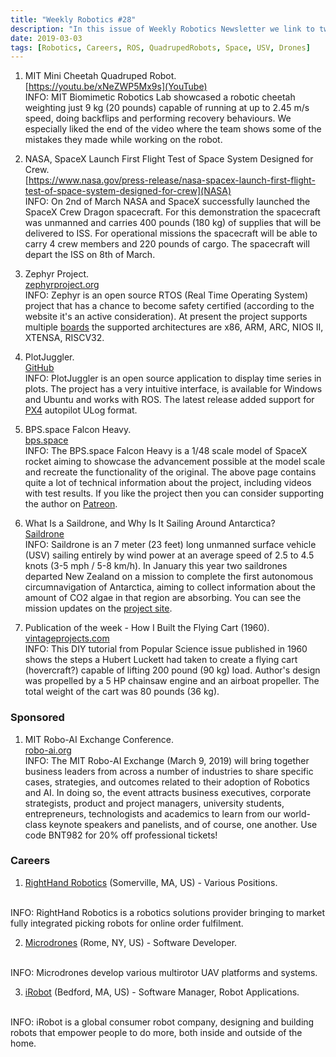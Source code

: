 ```yaml
---
title: "Weekly Robotics #28"
description: "In this issue of Weekly Robotics Newsletter we link to two resources related to SpaceX rockets, we show a mini cheetah, saildrones travelling around Antarctica and feature two Open Source projects."
date: 2019-03-03
tags: [Robotics, Careers, ROS, QuadrupedRobots, Space, USV, Drones]
---
```


1) MIT Mini Cheetah Quadruped Robot.
<br>[https://youtu.be/xNeZWP5Mx9s](YouTube)<br>
INFO: MIT Biomimetic Robotics Lab showcased a robotic cheetah weighting just 9 kg (20 pounds) capable of running at up to 2.45 m/s speed, doing backflips and performing recovery behaviours. We especially liked the end of the video where the team shows some of the mistakes they made while working on the robot.

2) NASA, SpaceX Launch First Flight Test of Space System Designed for Crew.
<br>[https://www.nasa.gov/press-release/nasa-spacex-launch-first-flight-test-of-space-system-designed-for-crew](NASA)<br>
INFO: On 2nd of March NASA and SpaceX successfully launched the SpaceX Crew Dragon spacecraft. For this demonstration the spacecraft was unmanned and carries 400 pounds (180 kg) of supplies that will be delivered to ISS. For operational missions the spacecraft will be able to carry 4 crew members and 220 pounds of cargo. The spacecraft will depart the ISS on 8th of March.

3) Zephyr Project.
<br>[zephyrproject.org](https://www.zephyrproject.org/about/)<br>
INFO: Zephyr is an open source RTOS (Real Time Operating System) project that has a chance to become safety certified (according to the website it's an active consideration). At present the project supports multiple [boards](https://docs.zephyrproject.org/latest/boards/index.html) the supported architectures are x86, ARM, ARC, NIOS II, XTENSA, RISCV32.

4) PlotJuggler.
<br>[GitHub](https://github.com/facontidavide/PlotJuggler)<br>
INFO: PlotJuggler is an open source application to display time series in plots. The project has a very intuitive interface, is available for Windows and Ubuntu and works with ROS. The latest release added support for [PX4](https://px4.io/) autopilot ULog format.

5) BPS.space Falcon Heavy.
<br>[bps.space](https://bps.space/falcon-heavy)<br>
INFO: The BPS.space Falcon Heavy is a 1/48 scale model of SpaceX rocket aiming to showcase the advancement possible at the model scale and recreate the functionality of the original. The above page contains quite a lot of technical information about the project, including videos with test results. If you like the project then you can consider supporting the author on [Patreon](https://www.patreon.com/bps_space/overview).

6) What Is a Saildrone, and Why Is It Sailing Around Antarctica?
<br>[Saildrone](https://www.saildrone.com/news/what-saildrone-why-sailing-around-antarctica)<br>
INFO: Saildrone is an 7 meter (23 feet) long unmanned surface vehicle (USV) sailing entirely by wind power at an average speed of 2.5 to 4.5 knots (3-5 mph / 5-8 km/h). In January this year two saildrones departed New Zealand on a mission to complete the first autonomous circumnavigation of Antarctica, aiming to collect information about the amount of CO2 algae in that region are absorbing. You can see the mission updates on the [project site](https://www.saildrone.com/antarctica).

7) Publication of the week - How I Built the Flying Cart (1960).
<br>[vintageprojects.com](http://www.vintageprojects.com/go-kart/flying-hovercraft.pdf)<br>
INFO: This DIY tutorial from Popular Science issue published in 1960 shows the steps a Hubert Luckett had taken to create a flying cart (hovercraft?) capable of lifting 200 pound (90 kg) load. Author's design was propelled by a 5 HP chainsaw engine and an airboat propeller. The total weight of the cart was 80 pounds (36 kg).

### Sponsored

1) MIT Robo-AI Exchange Conference.
<br>[robo-ai.org](https://robo-ai.org/)<br>
INFO: The MIT Robo-AI Exchange (March 9, 2019) will bring together business leaders from across a number of industries to share specific cases, strategies, and outcomes related to their adoption of Robotics and AI. In doing so, the event attracts business executives, corporate strategists, product and project managers, university students, entrepreneurs, technologists and academics to learn from our world-class keynote speakers and panelists, and of course, one another. Use code BNT982 for 20% off professional tickets!

### Careers

1) [RightHand Robotics](https://www.righthandrobotics.com/careers) (Somerville, MA, US) - Various Positions.
<br>
INFO: RightHand Robotics is a robotics solutions provider bringing to market fully integrated picking robots for online order fulfilment.

2) [Microdrones](https://www.microdrones.com/en/team/career/vacancies-at-microdrones/software-developer-686/) (Rome, NY, US) - Software Developer.
<br>
INFO: Microdrones develop various multirotor UAV platforms and systems.

3) [iRobot](https://irobot.wd5.myworkdayjobs.com/en-US/iRobot/job/US-MA-Bedford/Software-Manager--Robotics-Systems_R300-1) (Bedford, MA, US) - Software Manager, Robot Applications.
<br>
INFO: iRobot is a global consumer robot company, designing and building robots that empower people to do more, both inside and outside of the home.
